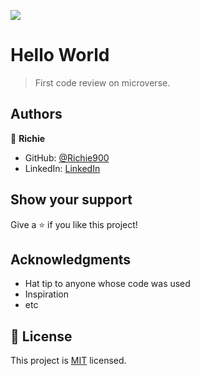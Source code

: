 ![](https://img.shields.io/badge/Microverse-blueviolet)

# Hello World

> First code review on microverse.




## Authors

👤 **Richie**

- GitHub: [@Richie900](https://github.com/Richie9000)
- LinkedIn: [LinkedIn](https://www.linkedin.com/in/ricardo-rod-3720a8212/)



## Show your support

Give a ⭐️ if you like this project!

## Acknowledgments

- Hat tip to anyone whose code was used
- Inspiration
- etc

## 📝 License

This project is [MIT](./MIT.md) licensed.
